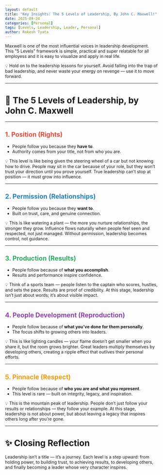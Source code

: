 ```yaml
---
layout: default
title: "Key Insights: The 5 Levels of Leadership, By John C. Maxwell!"
date: 2025-09-24
categories: [Personal]
tags: [Levels, Leadership, Leader, Personal]
author: Rakesh Tyata
---
```


Maxwell is one of the most influential voices in leadership development. This "5 Levels" framework is simple, practical and super relatable for all employess and it is easy to visualize and apply in real life.

💡 Hold on to the leadership lessons for yourself. Avoid falling into the trap of bad leadership, and never waste your energy on revenge — use it to move forward.

---

# 🌟 The 5 Levels of Leadership, by John C. Maxwell

---

## <span style="color:#E74C3C">1. Position (Rights)</span>

- People follow you because they **have to**.
- Authority comes from your title, not from who you are.

💡 This level is like being given the steering wheel of a car but not knowing how to drive. People may sit in the car because of your role, but they won’t trust your direction until you prove yourself. True leadership can’t stop at position — it must grow into influence.

---

## <span style="color:#2980B9">2. Permission (Relationships)</span>

- People follow you because they **want to**.
- Built on trust, care, and genuine connection.

💡 This is like watering a plant — the more you nurture relationships, the stronger they grow. Influence flows naturally when people feel seen and respected, not just managed. Without permission, leadership becomes control, not guidance.

---

## <span style="color:#27AE60">3. Production (Results)</span>

- People follow because of **what you accomplish**.
- Results and performance inspire confidence.

💡 Think of a sports team — people listen to the captain who scores, hustles, and sets the pace. Results are proof of credibility. At this stage, leadership isn’t just about words; it’s about visible impact.

---

## <span style="color:#8E44AD">4. People Development (Reproduction)</span>

- People follow because of **what you’ve done for them personally**.
- The focus shifts to growing others into leaders.

💡 This is like lighting candles — your flame doesn’t get smaller when you share it, but the room grows brighter. Great leaders multiply themselves by developing others, creating a ripple effect that outlives their personal efforts.

---

## <span style="color:#F39C12">5. Pinnacle (Respect)</span>

- People follow because of **who you are and what you represent**.
- This level is rare — built on integrity, legacy, and inspiration.

💡 This is the mountain peak of leadership. People don’t just follow your results or relationships — they follow your example. At this stage, leadership is not about power, but about leaving a legacy that inspires others long after you’re gone.

---

# ✨ Closing Reflection

Leadership isn’t a title — it’s a journey. Each level is a step upward: from holding power, to building trust, to achieving results, to developing others, and finally becoming a leader whose very character inspires.
